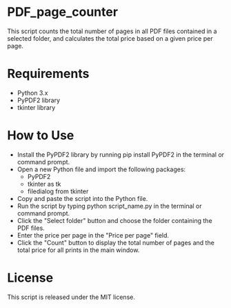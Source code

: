 # PDF_page_counter
This script counts the total number of pages in all PDF files contained in a selected folder, and calculates the total price based on a given price per page.

# Requirements
- Python 3.x
- PyPDF2 library
- tkinter library

# How to Use

- Install the PyPDF2 library by running pip install PyPDF2 in the terminal or command prompt.
- Open a new Python file and import the following packages:
    - PyPDF2
    - tkinter as tk
    - filedialog from tkinter
- Copy and paste the script into the Python file.
- Run the script by typing python script_name.py in the terminal or command prompt.
- Click the "Select folder" button and choose the folder containing the PDF files.
- Enter the price per page in the "Price per page" field.
- Click the "Count" button to display the total number of pages and the total price for all prints in the main window.


# License
This script is released under the MIT license.
